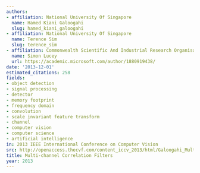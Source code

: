 ```yaml
---
authors:
- affiliation: National University Of Singapore
  name: Hamed Kiani Galoogahi
  slug: hamed_kiani_galoogahi
- affiliation: National University Of Singapore
  name: Terence Sim
  slug: terence_sim
- affiliation: Commonwealth Scientific And Industrial Research Organisation
  name: Simon Lucey
  url: https://academic.microsoft.com/author/1880919438/
date: '2013-12-01'
estimated_citations: 258
fields:
- object detection
- signal processing
- detector
- memory footprint
- frequency domain
- convolution
- scale invariant feature transform
- channel
- computer vision
- computer science
- artificial intelligence
in: 2013 IEEE International Conference on Computer Vision
src: http://openaccess.thecvf.com/content_iccv_2013/html/Galoogahi_Multi-channel_Correlation_Filters_2013_ICCV_paper.html
title: Multi-channel Correlation Filters
year: 2013
---
```

